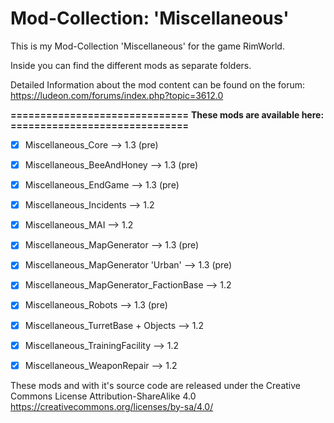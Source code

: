 # Mod-Collection: 'Miscellaneous'

This is my Mod-Collection 'Miscellaneous' for the game RimWorld.

Inside you can find the different mods as separate folders.

Detailed Information about the mod content can be found on the forum:
https://ludeon.com/forums/index.php?topic=3612.0


**==============================**
**These mods are available here:**
**==============================**
- [x] Miscellaneous_Core                        -->   1.3 (pre) 
- [x] Miscellaneous_BeeAndHoney                 -->   1.3 (pre) 
- [x] Miscellaneous_EndGame                     -->   1.3 (pre) 
- [x] Miscellaneous_Incidents                   -->   1.2
- [x] Miscellaneous_MAI                         -->   1.2
- [x] Miscellaneous_MapGenerator                -->   1.3 (pre) 
- [x] Miscellaneous_MapGenerator 'Urban'        -->   1.3 (pre) 
- [x] Miscellaneous_MapGenerator_FactionBase    -->   1.2
- [x] Miscellaneous_Robots                      -->   1.3 (pre) 
- [x] Miscellaneous_TurretBase + Objects        -->   1.2
- [x] Miscellaneous_TrainingFacility            -->   1.2
- [x] Miscellaneous_WeaponRepair                -->   1.2



These mods and with it's source code are released under the Creative Commons License Attribution-ShareAlike 4.0
https://creativecommons.org/licenses/by-sa/4.0/
